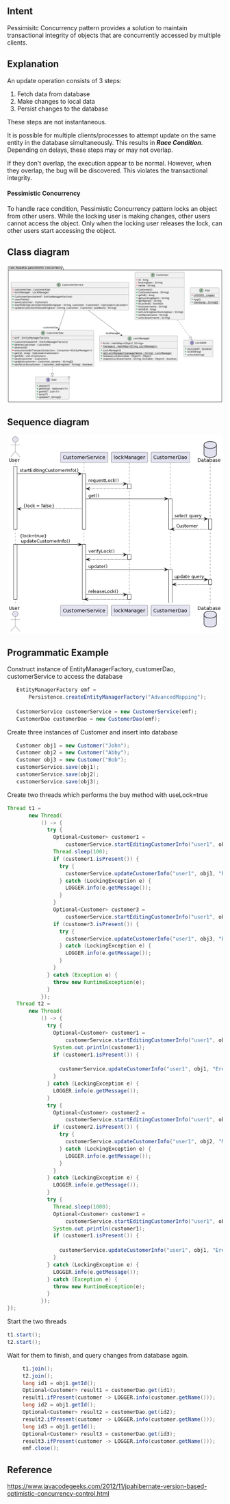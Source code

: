 ## Intent

 Pessimisitc Concurrency pattern provides a solution to maintain transactional integrity of objects that are concurrently accessed by multiple clients.

 ## Explanation

 An update operation consists of 3 steps:
 1. Fetch data from database
 2. Make changes to local data
 3. Persist changes to the database

 These steps are not instantaneous.

 It is possible for multiple clients/processes to attempt update on the same entity in the database simultaneously. 
 This results in ***Race Condition***. Depending on delays, these steps may or may not overlap. 

 If they don't overlap, the execution appear to be normal.
 However, when they overlap, the bug will be discovered. This violates the transactional integrity.

 #### Pessimistic Concurrency

 To handle race condition, Pessimistic Concurrency pattern locks an object from other users. While the locking user is making changes, 
 other users cannot access the object. Only when the locking user releases the lock, can other users start accessing the object.

 ## Class diagram

 ![class diagram](./etc/class-diagram.png)

 ## Sequence diagram

 ![sequence diagram](./etc/sequence-diagram.png)

 ## Programmatic Example

 Construct instance of EntityManagerFactory, customerDao, customerService to access the database
 ```java
    EntityManagerFactory emf =
        Persistence.createEntityManagerFactory("AdvancedMapping");

    CustomerService customerService = new CustomerService(emf);
    CustomerDao customerDao = new CustomerDao(emf);

 ```
 Create three instances of Customer and insert into database
 ```java
    Customer obj1 = new Customer("John");
    Customer obj2 = new Customer("Abby");
    Customer obj3 = new Customer("Bob");
    customerService.save(obj1);
    customerService.save(obj2);
    customerService.save(obj3);
 ```
 Create two threads which performs the buy method with useLock=true
 ```java
 Thread t1 =
        new Thread(
            () -> {
              try {
                Optional<Customer> customer1 =
                    customerService.startEditingCustomerInfo("user1", obj1);
                Thread.sleep(100);
                if (customer1.isPresent()) {
                  try {
                    customerService.updateCustomerInfo("user1", obj1, "Ben");
                  } catch (LockingException e) {
                    LOGGER.info(e.getMessage());
                  }
                }
                Optional<Customer> customer3 =
                    customerService.startEditingCustomerInfo("user1", obj3);
                if (customer3.isPresent()) {
                  try {
                    customerService.updateCustomerInfo("user1", obj3, "Eric");
                  } catch (LockingException e) {
                    LOGGER.info(e.getMessage());
                  }
                }
              } catch (Exception e) {
                throw new RuntimeException(e);
              }
            });
    Thread t2 =
        new Thread(
            () -> {
              try {
                Optional<Customer> customer1 =
                    customerService.startEditingCustomerInfo("user1", obj1);
                System.out.println(customer1);
                if (customer1.isPresent()) {

                  customerService.updateCustomerInfo("user1", obj1, "Eren");
                }
              } catch (LockingException e) {
                LOGGER.info(e.getMessage());
              }
              try {
                Optional<Customer> customer2 =
                    customerService.startEditingCustomerInfo("user1", obj2);
                if (customer2.isPresent()) {
                  try {
                    customerService.updateCustomerInfo("user1", obj2, "Mikasa");
                  } catch (LockingException e) {
                    LOGGER.info(e.getMessage());
                  }
                }
              } catch (LockingException e) {
                LOGGER.info(e.getMessage());
              }
              try {
                Thread.sleep(1000);
                Optional<Customer> customer1 =
                    customerService.startEditingCustomerInfo("user1", obj1);
                System.out.println(customer1);
                if (customer1.isPresent()) {

                  customerService.updateCustomerInfo("user1", obj1, "Eren");
                }
              } catch (LockingException e) {
                LOGGER.info(e.getMessage());
              } catch (Exception e) {
                throw new RuntimeException(e);
              }
            });
 });
 ```
 Start the two threads
 ```java
 t1.start();
 t2.start();
 ```
 Wait for them to finish, and query changes from database again.
 ```java
      t1.join();
      t2.join();
      long id1 = obj1.getId();
      Optional<Customer> result1 = customerDao.get(id1);
      result1.ifPresent(customer -> LOGGER.info(customer.getName()));
      long id2 = obj1.getId();
      Optional<Customer> result2 = customerDao.get(id2);
      result2.ifPresent(customer -> LOGGER.info(customer.getName()));
      long id3 = obj1.getId();
      Optional<Customer> result3 = customerDao.get(id3);
      result3.ifPresent(customer -> LOGGER.info(customer.getName()));
      emf.close();
 ```

 ## Reference
 https://www.javacodegeeks.com/2012/11/jpahibernate-version-based-optimistic-concurrency-control.html
